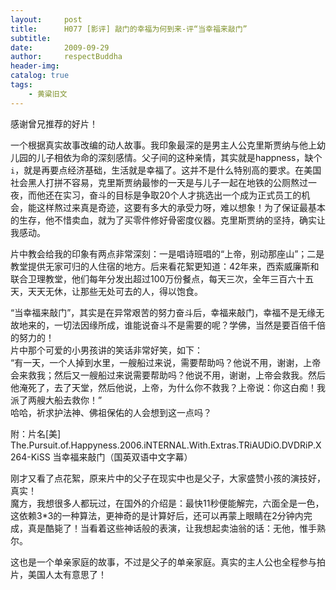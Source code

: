 ```yaml
---
layout:     post
title:      H077 [影评] 敲门的幸福为何到来-评“当幸福来敲门”
subtitle:   
date:       2009-09-29
author:     respectBuddha
header-img: 
catalog: true
tags:
    - 黄粱旧文
---
```


感谢曾兄推荐的好片！

一个根据真实故事改编的动人故事。我印象最深的是男主人公克里斯贾纳与他上幼儿园的儿子相依为命的深刻感情。父子间的这种亲情，其实就是happness，缺个```i```，就是再要点经济基础，生活就是幸福了。这并不是什么特别高的要求。在美国社会黑人打拼不容易，克里斯贾纳最惨的一天是与儿子一起在地铁的公厕熬过一夜，而他还在实习，奋斗的目标是争取20个人才挑选出一个成为正式员工的机会，能这样熬过来真是奇迹，这要有多大的承受力呀，难以想象！为了保证最基本的生存，他不惜卖血，就为了买零件修好骨密度仪器。克里斯贾纳的坚持，确实让我感动。

片中教会给我的印象有两点非常深刻：一是唱诗班唱的“上帝，别动那座山”；二是教堂提供无家可归的人住宿的地方。后来看花絮更知道：42年来，西索威廉斯和联合卫理教堂，他们每年分发出超过100万份餐点，每天三次，全年三百六十五天，天天无休，让那些无处可去的人，得以饱食。

“当幸福来敲门”，其实是在异常艰苦的努力奋斗后，幸福来敲门，幸福不是无缘无故地来的，一切法因缘所成，谁能说奋斗不是需要的呢？学佛，当然是要百倍千倍的努力的！  
片中那个可爱的小男孩讲的笑话非常好笑，如下：  
“有一天，一个人掉到水里，一艘船过来说，需要帮助吗？他说不用，谢谢，上帝会来救我；然后又一艘船过来说需要帮助吗？他说不用，谢谢，上帝会救我。然后他淹死了，去了天堂，然后他说，上帝，为什么你不救我？上帝说：你这白痴！我派了两艘大船去救你！”  
哈哈，祈求护法神、佛祖保佑的人会想到这一点吗？

附：片名[美] The.Pursuit.of.Happyness.2006.iNTERNAL.With.Extras.TRiAUDiO.DVDRiP.X264-KiSS 当幸福来敲门（国英双语中文字幕）

刚才又看了点花絮，原来片中的父子在现实中也是父子，大家盛赞小孩的演技好，真实！  
魔方，我想很多人都玩过，在国外的介绍是：最快11秒便能解完，六面全是一色，这依赖3*3的一种算法，更神奇的是计算好后，还可以再蒙上眼睛在2分钟内完成，真是酷毙了！当看着这些神话般的表演，让我想起卖油翁的话：无他，惟手熟尔。  

这也是一个单亲家庭的故事，不过是父子的单亲家庭。真实的主人公也全程参与拍片，美国人太有意思了！

